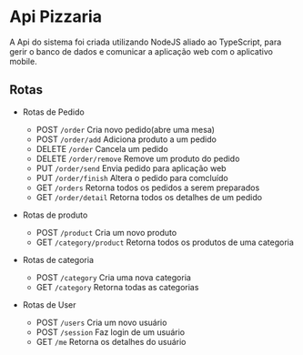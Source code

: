 # Api Pizzaria

A Api do sistema foi criada utilizando NodeJS aliado ao TypeScript, para gerir o banco de dados e comunicar a aplicação web com o aplicativo mobile.

<!-- ▶️ Rodar api em desenvolvimento

Para realizar o uso das interfaces é necessário api rodando!
Para subir em ambiente local, com o projeto em sua máquina rode na raiz: 
```
``` -->



## Rotas
- Rotas de Pedido
  - POST ``` /order ``` Cria novo pedido(abre uma mesa)
  - POST ``` /order/add ``` Adiciona produto a um pedido
  - DELETE ``` /order ``` Cancela um pedido
  - DELETE ``` /order/remove ``` Remove um produto do pedido
  - PUT ``` /order/send ``` Envia pedido para aplicação web
  - PUT ``` /order/finish ``` Altera o pedido para comcluído
  - GET ``` /orders ``` Retorna todos os pedidos a serem preparados
  - GET ``` /order/detail ``` Retorna todos os detalhes de um pedido

- Rotas de produto
  - POST ``` /product ``` Cria um novo produto
  - GET ``` /category/product ``` Retorna todos os produtos de uma categoria

- Rotas de categoria
  - POST ``` /category ``` Cria uma nova categoria
  - GET ``` /category ``` Retorna todas as categorias

- Rotas de User
  - POST ``` /users ``` Cria um novo usuário
  - POST ``` /session ``` Faz login de um usuário
  - GET ``` /me ``` Retorna os detalhes do usuário




